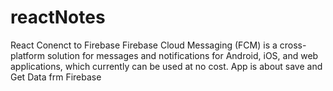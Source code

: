 # reactNotes
React Conenct to Firebase
Firebase Cloud Messaging (FCM) is a cross-platform solution for messages and notifications for Android, iOS, and web applications, which currently can be used at no cost.
App is about save and Get Data frm Firebase
